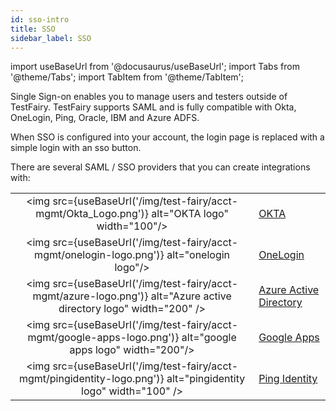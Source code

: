 ```yaml
---
id: sso-intro
title: SSO
sidebar_label: SSO
---
```


import useBaseUrl from '@docusaurus/useBaseUrl';
import Tabs from '@theme/Tabs';
import TabItem from '@theme/TabItem';

Single Sign-on enables you to manage users and testers outside of TestFairy.
TestFairy supports SAML and is fully compatible with Okta, OneLogin, Ping, Oracle, IBM and Azure ADFS.

When SSO is configured into your account, the login page is replaced with a simple login with an sso button.

There are several SAML / SSO providers that you can create integrations with:

|                                                                                                                    |                                                       |
| :----------------------------------------------------------------------------------------------------------------: | ----------------------------------------------------- |
|           <img src={useBaseUrl('/img/test-fairy/acct-mgmt/Okta_Logo.png')} alt="OKTA logo" width="100"/>           | [OKTA](OKTA.html)                                     |
|             <img src={useBaseUrl('/img/test-fairy/acct-mgmt/onelogin-logo.png')} alt="onelogin logo"/>             | [OneLogin](OneLogin.html)                             |
| <img src={useBaseUrl('/img/test-fairy/acct-mgmt/azure-logo.png')} alt="Azure active directory logo" width="200" /> | [Azure Active Directory](Azure_Active_Directory.html) |
|    <img src={useBaseUrl('/img/test-fairy/acct-mgmt/google-apps-logo.png')} alt="google apps logo" width="200"/>    | [Google Apps](Google.html)                            |
|  <img src={useBaseUrl('/img/test-fairy/acct-mgmt/pingidentity-logo.png')} alt="pingidentity logo" width="100" />   | [Ping Identity](Ping_Identity.html)                   |
